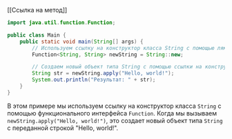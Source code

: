 [[Ссылка на метод]]

```java
import java.util.function.Function;

public class Main {
    public static void main(String[] args) {
        // Используем ссылку на конструктор класса String с помощью лямбда-выражения
        Function<String, String> newString = String::new;

        // Создаем новый объект типа String с помощью ссылки на конструктор
        String str = newString.apply("Hello, world!");
        System.out.println("Результат: " + str);
    }
}
```

В этом примере мы используем ссылку на конструктор класса `String` с помощью функционального интерфейса `Function`. Когда мы вызываем `newString.apply("Hello, world!")`, это создает новый объект типа `String` с переданной строкой "Hello, world!".